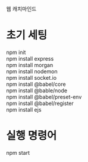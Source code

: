 웹 캐치마인드

# 초기 세팅
npm init  
npm install express  
npm install morgan  
npm install nodemon  
npm install socket.io  
npm install @babel/core  
npm install @bable/node  
npm install @babel/preset-env  
npm install @babel/register  
npm install ejs  

# 실행 명령어
npm start